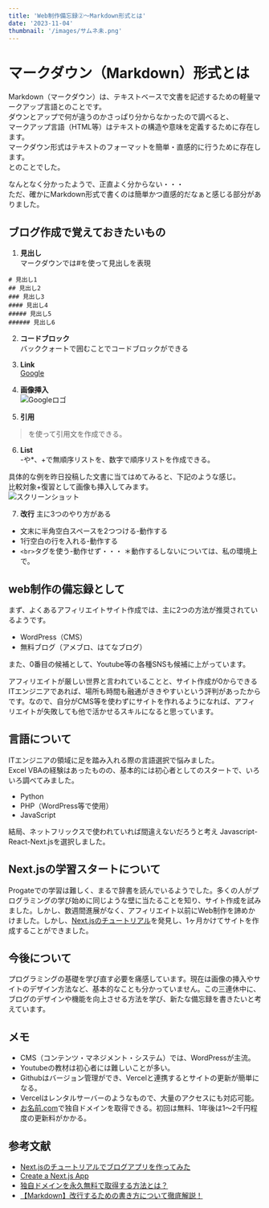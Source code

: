 ```yaml
---
title: 'Web制作備忘録②〜Markdown形式とは'
date: '2023-11-04'
thumbnail: '/images/サムネ未.png'
---
```


# マークダウン（Markdown）形式とは

Markdown（マークダウン）は、テキストベースで文書を記述するための軽量マークアップ言語とのことです。  
ダウンとアップで何が違うのかさっぱり分からなかったので調べると、  
マークアップ言語（HTML等）はテキストの構造や意味を定義するために存在します。  
マークダウン形式はテキストのフォーマットを簡単・直感的に行うために存在します。  
とのことでした。

なんとなく分かったようで、正直よく分からない・・・  
ただ、確かにMarkdown形式で書くのは簡単かつ直感的だなぁと感じる部分がありました。

## ブログ作成で覚えておきたいもの

1. **見出し**  
マークダウンでは#を使って見出しを表現
```
# 見出し1
## 見出し2
### 見出し3
#### 見出し4
##### 見出し5
###### 見出し6
```
2. **コードブロック**  
バッククォートで囲むことでコードブロックができる

3. **Link**  
[Google](https://www.google.com/)

4. **画像挿入**  
![Googleロゴ](https://www.google.com/images/logo.png)

5. **引用**  
>を使って引用文を作成できる。

6. **List**  
-や*、+で無順序リストを、数字で順序リストを作成できる。

具体的な例を昨日投稿した文書に当てはめてみると、下記のような感じ。  
比較対象+復習として画像も挿入してみます。  
![スクリーンショット](/images/screenshot1104.png)

7. **改行**
主に3つのやり方がある
- 文末に半角空白スペースを2つつける-動作する
- 1行空白の行を入れる-動作する
- ```<br>```タグを使う-動作せず・・・
＊動作するしないについては、私の環境上で。

## web制作の備忘録として

まず、よくあるアフィリエイトサイト作成では、主に2つの方法が推奨されているようです。

- WordPress（CMS）
- 無料ブログ（アメブロ、はてなブログ）

また、0番目の候補として、Youtube等の各種SNSも候補に上がっています。

アフィリエイトが厳しい世界と言われていることと、サイト作成が0からできるITエンジニアであれば、場所も時間も融通がききやすいという評判があったからです。なので、自分がCMS等を使わずにサイトを作れるようになれば、アフィリエイトが失敗しても他で活かせるスキルになると思っています。

## 言語について

ITエンジニアの領域に足を踏み入れる際の言語選択で悩みました。  
Excel VBAの経験はあったものの、基本的には初心者としてのスタートで、いろいろ調べてみました。

- Python
- PHP（WordPress等で使用）
- JavaScript

結局、ネットフリックスで使われていれば間違えないだろうと考え
Javascript-React-Next.jsを選択しました。

## Next.jsの学習スタートについて

Progateでの学習は難しく、まるで辞書を読んでいるようでした。多くの人がプログラミングの学び始めに同じような壁に当たることを知り、サイト作成を試みました。しかし、数週間進展がなく、アフィリエイト以前にWeb制作を諦めかけました。しかし、[Next.jsのチュートリアル](https://nextjs.org/learn-pages-router/basics/create-nextjs-app)を発見し、1ヶ月かけてサイトを作成することができました。

## 今後について

プログラミングの基礎を学び直す必要を痛感しています。現在は画像の挿入やサイトのデザイン方法など、基本的なことも分かっていません。この三連休中に、ブログのデザインや機能を向上させる方法を学び、新たな備忘録を書きたいと考えています。

## メモ

- CMS（コンテンツ・マネジメント・システム）では、WordPressが主流。
- Youtubeの教材は初心者には難しいことが多い。
- Githubはバージョン管理ができ、Vercelと連携するとサイトの更新が簡単になる。
- Vercelはレンタルサーバーのようなもので、大量のアクセスにも対応可能。
- [お名前.com](https://www.onamae.com)で独自ドメインを取得できる。初回は無料、1年後は1〜2千円程度の更新料がかかる。

## 参考文献

- [Next.jsのチュートリアルでブログアプリを作ってみた](https://dev.classmethod.jp/articles/next-js-tutorial-looking-back/)
- [Create a Next.js App](https://nextjs.org/learn-pages-router/basics/create-nextjs-app)
- [独自ドメインを永久無料で取得する方法とは？](https://www.value-domain.com/media/free-domain/)
- [【Markdown】改行するための書き方について徹底解説！](https://www.sejuku.net/blog/77336)